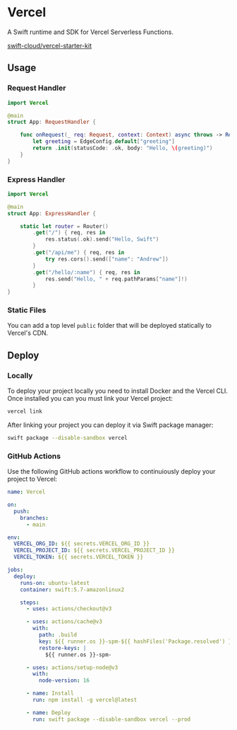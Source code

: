 # Vercel

A Swift runtime and SDK for Vercel Serverless Functions.

[swift-cloud/vercel-starter-kit](https://github.com/swift-cloud/vercel-starter-kit)

## Usage

### Request Handler

```swift
import Vercel

@main
struct App: RequestHandler {

    func onRequest(_ req: Request, context: Context) async throws -> Response {
        let greeting = EdgeConfig.default["greeting"]
        return .init(statusCode: .ok, body: "Hello, \(greeting)")
    }
}
```

### Express Handler

```swift
import Vercel

@main
struct App: ExpressHandler {

    static let router = Router()
        .get("/") { req, res in
            res.status(.ok).send("Hello, Swift")
        }
        .get("/api/me") { req, res in
            try res.cors().send(["name": "Andrew"])
        }
        .get("/hello/:name") { req, res in
            res.send("Hello, " + req.pathParams["name"]!)
        }
}
```

### Static Files

You can add a top level `public` folder that will be deployed statically to Vercel's CDN.

## Deploy

### Locally

To deploy your project locally you need to install Docker and the Vercel CLI. Once installed you can you must link your Vercel project:

```bash
vercel link
```

After linking your project you can deploy it via Swift package manager:

```bash
swift package --disable-sandbox vercel
```

### GitHub Actions

Use the following GitHub actions workflow to continuiously deploy your project to Vercel:

```yaml
name: Vercel

on:
  push:
    branches:
      - main

env:
  VERCEL_ORG_ID: ${{ secrets.VERCEL_ORG_ID }}
  VERCEL_PROJECT_ID: ${{ secrets.VERCEL_PROJECT_ID }}
  VERCEL_TOKEN: ${{ secrets.VERCEL_TOKEN }}

jobs:
  deploy:
    runs-on: ubuntu-latest
    container: swift:5.7-amazonlinux2

    steps:
      - uses: actions/checkout@v3

      - uses: actions/cache@v3
        with:
          path: .build
          key: ${{ runner.os }}-spm-${{ hashFiles('Package.resolved') }}
          restore-keys: |
            ${{ runner.os }}-spm-

      - uses: actions/setup-node@v3
        with:
          node-version: 16

      - name: Install
        run: npm install -g vercel@latest

      - name: Deploy
        run: swift package --disable-sandbox vercel --prod
```
